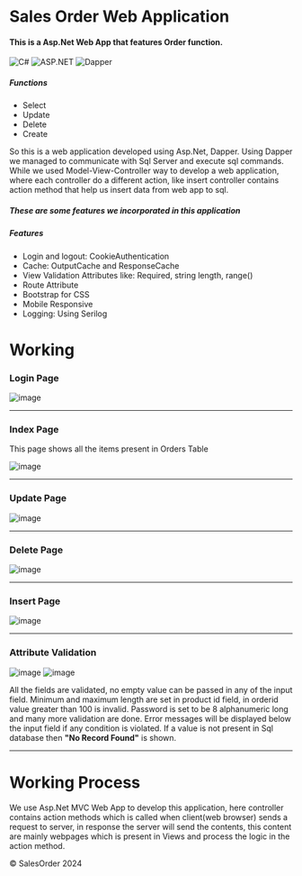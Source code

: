 # Sales Order Web Application
 <h4>This is a Asp.Net Web App that features Order function.</h4>
<div style="display: inline-block;">
    <img alt="C#" src="https://img.shields.io/badge/C%23-blue?style=for-the-badge&logo=C%23">
    <img alt="ASP.NET" src="https://img.shields.io/badge/Asp.Net-purple?style=for-the-badge&logo=.net">
    <img alt="Dapper" src="https://img.shields.io/badge/Dapper-green?style=for-the-badge">
</div>
 <h5>Functions</h5>
 <ul>
  <li>Select</li>
  <li>Update</li>
  <li>Delete</li>
  <li>Create</li>
 </ul>

 <p>So this is a web application developed using Asp.Net, Dapper. Using Dapper we managed to communicate with Sql Server and execute sql commands. While we used Model-View-Controller way to develop a web application, where each controller do a different action, like insert controller contains action method that help us insert data from web app to sql.</p>


<h5>These are some features we incorporated in this application</h5>
<h5>Features</h5>
 <ul>
  <li>Login and logout: CookieAuthentication</li>
  <li>Cache: OutputCache and ResponseCache</li>
  <li>View Validation Attributes like: Required, string length, range()</li>
  <li>Route Attribute</li>
  <li>Bootstrap for CSS</li>
  <li>Mobile Responsive</li>
  <li>Logging: Using Serilog</li>
 </ul>

# Working
<h3>Login Page</h3>

![image](https://github.com/RamaSubramanianT/OrderWebApp/assets/109201625/8ce42f17-6ea6-48c0-85bc-701909da108e)

<hr>
<h3>Index Page</h3>
<p>This page shows all the items present in Orders Table</p>

![image](https://github.com/RamaSubramanianT/OrderWebApp/assets/109201625/072c380d-f643-4279-9b99-5d6f7e0b6a37)

<hr>
<h3>Update Page</h3>

![image](https://github.com/RamaSubramanianT/OrderWebApp/assets/109201625/bffa4718-c17f-4ad9-aea2-4425c769d6b2)

<hr>
<h3>Delete Page</h3>

![image](https://github.com/RamaSubramanianT/OrderWebApp/assets/109201625/7b2c26a5-c809-4e01-986c-616b267e701e)

<hr>
<h3>Insert Page</h3>

![image](https://github.com/RamaSubramanianT/OrderWebApp/assets/109201625/d3a2d52c-bfe3-4004-bebe-4cb5c4594910)

<hr>
<h3>Attribute Validation</h3>

![image](https://github.com/RamaSubramanianT/SalesOrder/assets/109201625/0370b7f5-d74a-42d0-b5f9-8c7443dc5dfb) ![image](https://github.com/RamaSubramanianT/SalesOrder/assets/109201625/7d2e4459-fada-4431-9e86-571ab4103970) 

<p>All the fields are validated, no empty value can be passed in any of the input field. Minimum and maximum length are set in product id field, in orderid value greater than 100 is invalid. Password is set to be 8 alphanumeric long and many more validation are done. Error messages will be displayed below the input field if any condition is violated. If a value is not present in Sql database then <b>"No Record Found"</b> is shown.</p>
<hr>




# Working Process
<p>We use Asp.Net MVC Web App to develop this application, here controller contains action methods which is called when client(web browser) sends a request to server, in response the server will send the contents, this content are mainly webpages which is present in Views and process the logic in the action method.</p>



©️ SalesOrder 2024
